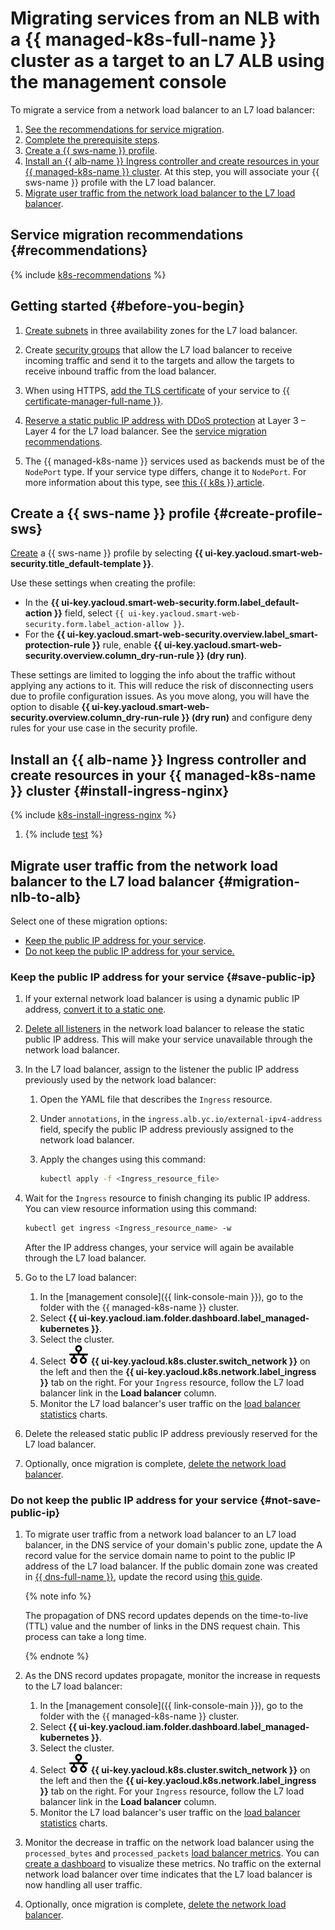 # Migrating services from an NLB with a {{ managed-k8s-full-name }} cluster as a target to an L7 ALB using the management console


To migrate a service from a network load balancer to an L7 load balancer:

1. [See the recommendations for service migration](#recommendations).
1. [Complete the prerequisite steps](#before-you-begin).
1. [Create a {{ sws-name }} profile](#create-profile-sws).
1. [Install an {{ alb-name }} Ingress controller and create resources in your {{ managed-k8s-name }} cluster](#install-ingress-nginx). At this step, you will associate your {{ sws-name }} profile with the L7 load balancer.
1. [Migrate user traffic from the network load balancer to the L7 load balancer](#migration-nlb-to-alb).

## Service migration recommendations {#recommendations}

{% include [k8s-recommendations](../_tutorials_includes/migration-from-nlb-to-alb/k8s-recommendations.md) %}

## Getting started {#before-you-begin}

1. [Create subnets](../../vpc/operations/subnet-create.md) in three availability zones for the L7 load balancer.

1. Create [security groups](../../application-load-balancer/tools/k8s-ingress-controller/security-groups.md) that allow the L7 load balancer to receive incoming traffic and send it to the targets and allow the targets to receive inbound traffic from the load balancer.

1. When using HTTPS, [add the TLS certificate](../../certificate-manager/operations/import/cert-create.md#create-certificate) of your service to [{{ certificate-manager-full-name }}](../../certificate-manager/).

1. [Reserve a static public IP address with DDoS protection](../../vpc/operations/get-static-ip.md) at Layer 3 – Layer 4 for the L7 load balancer. See the [service migration recommendations](#recommendations).

1. The {{ managed-k8s-name }} services used as backends must be of the `NodePort` type. If your service type differs, change it to `NodePort`. For more information about this type, see [this {{ k8s }} article](https://kubernetes.io/docs/concepts/services-networking/service/#type-nodeport).

## Create a {{ sws-name }} profile {#create-profile-sws}

[Create](../../smartwebsecurity/operations/profile-create.md) a {{ sws-name }} profile by selecting **{{ ui-key.yacloud.smart-web-security.title_default-template }}**.

Use these settings when creating the profile:

* In the **{{ ui-key.yacloud.smart-web-security.form.label_default-action }}** field, select `{{ ui-key.yacloud.smart-web-security.form.label_action-allow }}`.
* For the **{{ ui-key.yacloud.smart-web-security.overview.label_smart-protection-rule }}** rule, enable **{{ ui-key.yacloud.smart-web-security.overview.column_dry-run-rule }} (dry run)**.

These settings are limited to logging the info about the traffic without applying any actions to it. This will reduce the risk of disconnecting users due to profile configuration issues. As you move along, you will have the option to disable **{{ ui-key.yacloud.smart-web-security.overview.column_dry-run-rule }} (dry run)** and configure deny rules for your use case in the security profile.

## Install an {{ alb-name }} Ingress controller and create resources in your {{ managed-k8s-name }} cluster {#install-ingress-nginx}

{% include [k8s-install-ingress-nginx](../_tutorials_includes/migration-from-nlb-to-alb/k8s-install-ingress-nginx.md) %}

1. {% include [test](../_tutorials_includes/migration-from-nlb-to-alb/test.md) %}

## Migrate user traffic from the network load balancer to the L7 load balancer {#migration-nlb-to-alb}

Select one of these migration options:

* [Keep the public IP address for your service](#save-public-ip).
* [Do not keep the public IP address for your service.](#not-save-public-ip)

### Keep the public IP address for your service {#save-public-ip}

1. If your external network load balancer is using a dynamic public IP address, [convert it to a static one](../../vpc/operations/set-static-ip.md).

1. [Delete all listeners](../../network-load-balancer/operations/listener-remove.md) in the network load balancer to release the static public IP address. This will make your service unavailable through the network load balancer.

1. In the L7 load balancer, assign to the listener the public IP address previously used by the network load balancer:

    1. Open the YAML file that describes the `Ingress` resource.
    1. Under `annotations`, in the `ingress.alb.yc.io/external-ipv4-address` field, specify the public IP address previously assigned to the network load balancer.
    1. Apply the changes using this command:

        ```bash
        kubectl apply -f <Ingress_resource_file>
        ```

1. Wait for the `Ingress` resource to finish changing its public IP address. You can view resource information using this command:

    ```bash
    kubectl get ingress <Ingress_resource_name> -w
    ```

    After the IP address changes, your service will again be available through the L7 load balancer.

1. Go to the L7 load balancer:

    1. In the [management console]({{ link-console-main }}), go to the folder with the {{ managed-k8s-name }} cluster.
    1. Select **{{ ui-key.yacloud.iam.folder.dashboard.label_managed-kubernetes }}**.
    1. Select the cluster.
    1. Select ![image](../../_assets/console-icons/timestamps.svg) **{{ ui-key.yacloud.k8s.cluster.switch_network }}** on the left and then the **{{ ui-key.yacloud.k8s.network.label_ingress }}** tab on the right. For your `Ingress` resource, follow the L7 load balancer link in the **Load balancer** column.
    1. Monitor the L7 load balancer's user traffic on the [load balancer statistics](../../application-load-balancer/operations/application-load-balancer-get-stats.md) charts.

1. Delete the released static public IP address previously reserved for the L7 load balancer.

1. Optionally, once migration is complete, [delete the network load balancer](../../network-load-balancer/operations/load-balancer-delete.md).

### Do not keep the public IP address for your service {#not-save-public-ip}

1. To migrate user traffic from a network load balancer to an L7 load balancer, in the DNS service of your domain's public zone, update the A record value for the service domain name to point to the public IP address of the L7 load balancer. If the public domain zone was created in [{{ dns-full-name }}](../../dns/), update the record using [this guide](../../dns/operations/resource-record-update.md).

    {% note info %}

    The propagation of DNS record updates depends on the time-to-live (TTL) value and the number of links in the DNS request chain. This process can take a long time.

    {% endnote %}

1. As the DNS record updates propagate, monitor the increase in requests to the L7 load balancer:

    1. In the [management console]({{ link-console-main }}), go to the folder with the {{ managed-k8s-name }} cluster.
    1. Select **{{ ui-key.yacloud.iam.folder.dashboard.label_managed-kubernetes }}**.
    1. Select the cluster.
    1. Select ![image](../../_assets/console-icons/timestamps.svg) **{{ ui-key.yacloud.k8s.cluster.switch_network }}** on the left and then the **{{ ui-key.yacloud.k8s.network.label_ingress }}** tab on the right. For your `Ingress` resource, follow the L7 load balancer link in the **Load balancer** column.
    1. Monitor the L7 load balancer's user traffic on the [load balancer statistics](../../application-load-balancer/operations/application-load-balancer-get-stats.md) charts.

1. Monitor the decrease in traffic on the network load balancer using the `processed_bytes` and `processed_packets` [load balancer metrics](../../monitoring/metrics-ref/network-load-balancer-ref.md). You can [create a dashboard](../../monitoring/operations/dashboard/create.md) to visualize these metrics. No traffic on the external network load balancer over time indicates that the L7 load balancer is now handling all user traffic.

1. Optionally, once migration is complete, [delete the network load balancer](../../network-load-balancer/operations/load-balancer-delete.md).
